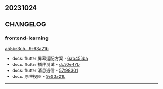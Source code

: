 ## 20231024

## CHANGELOG

### frontend-learning

[a55be3c5...9e93a21b](https://github.com/zhbhun/frontend-learning/compare/a55be3c5...9e93a21b)

* docs: flutter 屏幕适配方案 - [6ab456ba](https://github.com/zhbhun/frontend-learning/commit/6ab456bac4ac23e2bf4798598c2068540c038fce)
* docs: flutter 插件测试 - [dc50e47b](https://github.com/zhbhun/frontend-learning/commit/dc50e47b193a96b88bfd962c39a7314f8dca243f)
* docs: flutter 消息通信 - [57f98301](https://github.com/zhbhun/frontend-learning/commit/57f9830199dbec5d1d48e969f1679008a4234e28)
* docs: 原生视图 - [9e93a21b](https://github.com/zhbhun/frontend-learning/commit/9e93a21b833e8e28020d9d96c517ea64344b3bfd)

---

